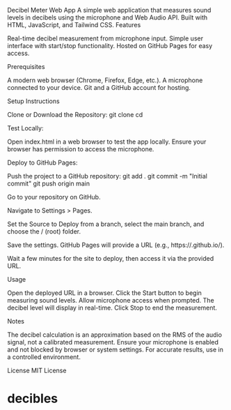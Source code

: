 Decibel Meter Web App
A simple web application that measures sound levels in decibels using the microphone and Web Audio API. Built with HTML, JavaScript, and Tailwind CSS.
Features

Real-time decibel measurement from microphone input.
Simple user interface with start/stop functionality.
Hosted on GitHub Pages for easy access.

Prerequisites

A modern web browser (Chrome, Firefox, Edge, etc.).
A microphone connected to your device.
Git and a GitHub account for hosting.

Setup Instructions

Clone or Download the Repository:
git clone <your-repository-url>
cd <repository-name>


Test Locally:

Open index.html in a web browser to test the app locally.
Ensure your browser has permission to access the microphone.


Deploy to GitHub Pages:

Push the project to a GitHub repository:
git add .
git commit -m "Initial commit"
git push origin main


Go to your repository on GitHub.

Navigate to Settings > Pages.

Set the Source to Deploy from a branch, select the main branch, and choose the / (root) folder.

Save the settings. GitHub Pages will provide a URL (e.g., https://<username>.github.io/<repository-name>).

Wait a few minutes for the site to deploy, then access it via the provided URL.




Usage

Open the deployed URL in a browser.
Click the Start button to begin measuring sound levels.
Allow microphone access when prompted.
The decibel level will display in real-time.
Click Stop to end the measurement.

Notes

The decibel calculation is an approximation based on the RMS of the audio signal, not a calibrated measurement.
Ensure your microphone is enabled and not blocked by browser or system settings.
For accurate results, use in a controlled environment.

License
MIT License
# decibles
